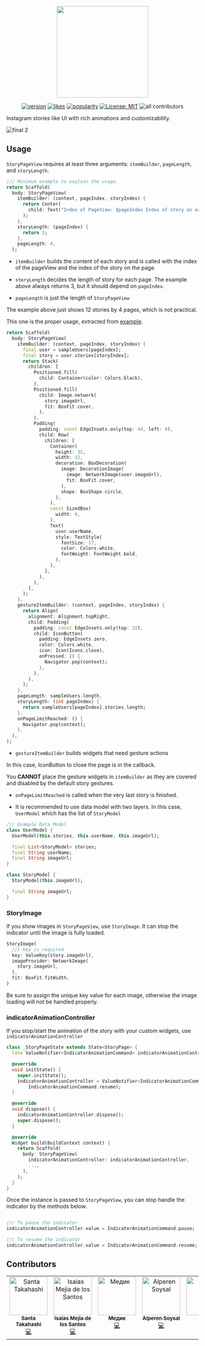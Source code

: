 <p align="center">
  <a href="https://pub.dev/packages/story">
    <img src="https://raw.githubusercontent.com/santa112358/story/v1.0.0/logo/logo.png" width="240px"/>
  </a>
</p>
<p align="center">
<a href="https://pub.dev/packages/story"><img src="https://img.shields.io/pub/v/story.svg" alt="version"></a>
<a href="https://pub.dev/packages/story/score"><img src="https://img.shields.io/pub/popularity/story?logo=dart" alt="likes"></a>
<a href="https://pub.dev/packages/story/score"><img src="https://img.shields.io/pub/likes/story?logo=dart" alt="popularity"></a>
<a href="https://opensource.org/licenses/MIT"><img src="https://img.shields.io/badge/license-MIT-purple.svg" alt="License: MIT"></a>
<a><img src="https://img.shields.io/badge/all_contributors-6-orange.svg?style=flat-square" alt="all contributors"></a>
</p>

Instagram stories like UI with rich animations and customizability.

![final 2](https://user-images.githubusercontent.com/43510799/103445017-8e497300-4cb2-11eb-8bed-97a7d98461da.gif)

## Usage

`StoryPageView` requires at least three arguments: `itemBuilder`, `pageLength`, and `storyLength`.

``` dart
/// Minimum example to explain the usage.
return Scaffold(
  body: StoryPageView(
    itemBuilder: (context, pageIndex, storyIndex) {
      return Center(
        child: Text("Index of PageView: $pageIndex Index of story on each page: $storyIndex"),
      );
    },
    storyLength: (pageIndex) {
      return 3;
    },
    pageLength: 4,
  );
```

- `itemBuilder` builds the content of each story and is called with the index of the pageView and
  the index of the story on the page.

- `storyLength` decides the length of story for each page. The example above always returns 3, but
  it should depend on `pageIndex`.

- `pageLength` is just the length of `StoryPageView`

The example above just shows 12 stories by 4 pages, which is not practical.

This one is the proper usage, extracted from [example](https://pub.dev/packages/story/example).

``` dart
return Scaffold(
  body: StoryPageView(
    itemBuilder: (context, pageIndex, storyIndex) {
      final user = sampleUsers[pageIndex];
      final story = user.stories[storyIndex];
      return Stack(
        children: [
          Positioned.fill(
            child: Container(color: Colors.black),
          ),
          Positioned.fill(
            child: Image.network(
              story.imageUrl,
              fit: BoxFit.cover,
            ),
          ),
          Padding(
            padding: const EdgeInsets.only(top: 44, left: 8),
            child: Row(
              children: [
                Container(
                  height: 32,
                  width: 32,
                  decoration: BoxDecoration(
                    image: DecorationImage(
                      image: NetworkImage(user.imageUrl),
                      fit: BoxFit.cover,
                    ),
                    shape: BoxShape.circle,
                  ),
                ),
                const SizedBox(
                  width: 8,
                ),
                Text(
                  user.userName,
                  style: TextStyle(
                    fontSize: 17,
                    color: Colors.white,
                    fontWeight: FontWeight.bold,
                  ),
                ),
              ],
            ),
          ),
        ],
      );
    },
    gestureItemBuilder: (context, pageIndex, storyIndex) {
      return Align(
        alignment: Alignment.topRight,
        child: Padding(
          padding: const EdgeInsets.only(top: 32),
          child: IconButton(
            padding: EdgeInsets.zero,
            color: Colors.white,
            icon: Icon(Icons.close),
            onPressed: () {
              Navigator.pop(context);
            },
          ),
        ),
      );
    },
    pageLength: sampleUsers.length,
    storyLength: (int pageIndex) {
      return sampleUsers[pageIndex].stories.length;
    },
    onPageLimitReached: () {
      Navigator.pop(context);
    },
  ),
);
```

- `gestureItemBuilder` builds widgets that need gesture actions

In this case, IconButton to close the page is in the callback.

You **CANNOT** place the gesture widgets in `itemBuilder` as they are covered and disabled by the
default story gestures.

- `onPageLimitReached` is called when the very last story is finished.

- It is recommended to use data model with two layers. In this case, `UserModel` which has the list
  of `StoryModel`

```dart
/// Example Data Model
class UserModel {
  UserModel(this.stories, this.userName, this.imageUrl);

  final List<StoryModel> stories;
  final String userName;
  final String imageUrl;
}

class StoryModel {
  StoryModel(this.imageUrl);

  final String imageUrl;
}
```

### StoryImage

If you show images in `StoryPageView`, use `StoryImage`. It can stop the indicator until the image
is fully loaded.

``` dart
StoryImage(
  /// key is required
  key: ValueKey(story.imageUrl),
  imageProvider: NetworkImage(
    story.imageUrl,
  ),
  fit: BoxFit.fitWidth,
)
```

Be sure to assign the unique key value for each image, otherwise the image loading will not be
handled properly.

### indicatorAnimationController

If you stop/start the animation of the story with your custom widgets,
use `indicatorAnimationController`

``` dart
class _StoryPageState extends State<StoryPage> {
  late ValueNotifier<IndicatorAnimationCommand> indicatorAnimationController;

  @override
  void initState() {
    super.initState();
    indicatorAnimationController = ValueNotifier<IndicatorAnimationCommand>(
        IndicatorAnimationCommand.resume);
  }

  @override
  void dispose() {
    indicatorAnimationController.dispose();
    super.dispose();
  }

  @override
  Widget build(BuildContext context) {
    return Scaffold(
      body: StoryPageView(
        indicatorAnimationController: indicatorAnimationController,
        ...,
      ),
    );
  }
}
```

Once the instance is passed to `StoryPageView`, you can stop handle the indicator by the methods
below.

```dart

/// To pause the indicator
indicatorAnimationController.value = IndicatorAnimationCommand.pause;

/// To resume the indicator
indicatorAnimationController.value = IndicatorAnimationCommand.resume;

```

## Contributors

<!-- ALL-CONTRIBUTORS-LIST:START - Do not remove or modify this section -->
<!-- prettier-ignore-start -->
<!-- markdownlint-disable -->
<table>
  <tbody>
    <tr>
      <td align="center" valign="top" width="14.28%"><a href="https://pub.dev/publishers/3tadev.work/packages"><img src="https://avatars.githubusercontent.com/u/43510799?v=4?s=100" width="100px;" alt="Santa Takahashi"/><br /><sub><b>Santa Takahashi</b></sub></a><br /><a href="https://github.com/santa112358/story/commits?author=santa112358" title="Code">💻</a></td>
      <td align="center" valign="top" width="14.28%"><a href="https://github.com/imejiasoft"><img src="https://avatars.githubusercontent.com/u/44923350?v=4?s=100" width="100px;" alt="Isaias Mejia de los Santos"/><br /><sub><b>Isaias Mejia de los Santos</b></sub></a><br /><a href="https://github.com/santa112358/story/commits?author=imejiasoft" title="Code">💻</a></td>
      <td align="center" valign="top" width="14.28%"><a href="https://github.com/badgentlemen"><img src="https://avatars.githubusercontent.com/u/29949358?v=4?s=100" width="100px;" alt="Медик"/><br /><sub><b>Медик</b></sub></a><br /><a href="https://github.com/santa112358/story/commits?author=badgentlemen" title="Code">💻</a></td>
      <td align="center" valign="top" width="14.28%"><a href="https://github.com/alperensoysall"><img src="https://avatars.githubusercontent.com/u/107396431?v=4?s=100" width="100px;" alt="Alperen Soysal"/><br /><sub><b>Alperen Soysal</b></sub></a><br /><a href="https://github.com/santa112358/story/commits?author=alperensoysall" title="Code">💻</a></td>
      <td align="center" valign="top" width="14.28%"><a href="https://github.com/AtixD"><img src="https://avatars.githubusercontent.com/u/17594120?v=4?s=100" width="100px;" alt="AtixD"/><br /><sub><b>AtixD</b></sub></a><br /><a href="https://github.com/santa112358/story/commits?author=AtixD" title="Code">💻</a></td>
      <td align="center" valign="top" width="14.28%"><a href="https://github.com/harshitFinmapp"><img src="https://avatars.githubusercontent.com/u/110468872?v=4?s=100" width="100px;" alt="harshitFinmapp"/><br /><sub><b>harshitFinmapp</b></sub></a><br /><a href="https://github.com/santa112358/story/commits?author=harshitFinmapp" title="Code">💻</a></td>
      <td align="center" valign="top" width="14.28%"><a href="https://github.com/dmitry-kotorov"><img src="https://avatars.githubusercontent.com/u/50499930?v=4?s=100" width="100px;" alt="dmitry-kotorov"/><br /><sub><b>dmitry-kotorov</b></sub></a><br /><a href="https://github.com/santa112358/story/commits?author=dmitry-kotorov" title="Code">💻</a></td>
    </tr>
  </tbody>
</table>

<!-- markdownlint-restore -->
<!-- prettier-ignore-end -->

<!-- ALL-CONTRIBUTORS-LIST:END -->
<!-- ALL-CONTRIBUTORS-LIST:START - Do not remove or modify this section -->
<!-- prettier-ignore-start -->
<!-- markdownlint-disable -->

<!-- markdownlint-restore -->
<!-- prettier-ignore-end -->

<!-- ALL-CONTRIBUTORS-LIST:END -->